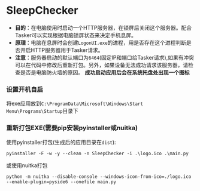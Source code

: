 # SleepChecker
* **目的**：在电脑使用时启动一个HTTP服务器，在锁屏后关闭这个服务器。配合Tasker可以实现根据电脑锁屏状态来决定手机息屏。
* **原理**：电脑在息屏时会创建`LogonUI.exe`的进程，用是否存在这个进程判断是否开启HTTP服务器用于Tasker请求。
* **注意**：服务器启动的默认端口为`6464`(固定IP和端口给Tasker请求),如果有冲突可以在代码中修改后重新打包。另外，如果设备无法成功请求该服务器，请检查是否是电脑防火墙的原因。
**成功启动应用后会在系统托盘处出现一个图标**

### 设置开机自启
将exe应用放到`C:\ProgramData\Microsoft\Windows\Start Menu\Programs\Startup`目录下

### 重新打包EXE(需要pip安装pyinstaller或nuitka)

使用pyinstaller打包(生成后的应用目录在`dist`):

```
pyinstaller -F -w -y --clean -n SleepChecker -i .\logo.ico .\main.py
```

或使用nuitka打包

```
python -m nuitka --disable-console --windows-icon-from-ico=./logo.ico --enable-plugin=pyside6 --onefile main.py
```

